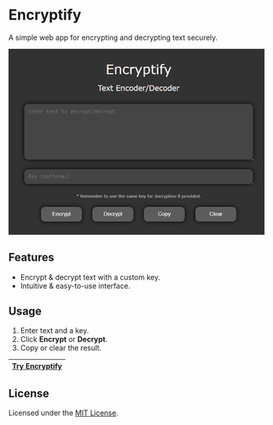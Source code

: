 # Encryptify

A simple web app for encrypting and decrypting text securely.

![](https://github.com/multiverseweb/Encryptify/blob/main/resources/encryptify.png?raw=true)
## Features
- Encrypt & decrypt text with a custom key.
- Intuitive & easy-to-use interface.

## Usage
1. Enter text and a key.
2. Click **Encrypt** or **Decrypt**.
3. Copy or clear the result.

| [Try Encryptify](https://multiverseweb.github.io/Encryptify/) |
|-|

## License
Licensed under the [MIT License](LICENSE).

